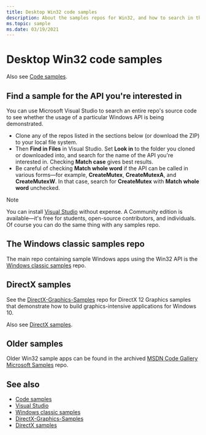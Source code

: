 ```yaml
---
title: Desktop Win32 code samples
description: About the samples repos for Win32, and how to search in them.
ms.topic: sample
ms.date: 03/19/2021
---
```


# Desktop Win32 code samples

Also see [Code samples](https://developer.microsoft.com/windows/samples/).

## Find a sample for the API you're interested in

You can use Microsoft Visual Studio to search an entire repo's source code to see whether the usage of a particular Windows API is being demonstrated.

* Clone any of the repos listed in the sections below (or download the ZIP) to your local file system.
* Then **Find in Files** in Visual Studio. Set **Look in** to the folder you cloned or downloaded into, and search for the name of the API you're interested in. Checking **Match case** gives best results.
* Be careful of checking **Match whole word** if the API can be called in various forms&mdash;for example, **CreateMutex**, **CreateMutexA**, and **CreateMutexW**. In that case, search for **CreateMutex** with **Match whole word** unchecked.

> [!NOTE]
> You can install [Visual Studio](https://visualstudio.microsoft.com/downloads/) without expense. A Community edition is available&mdash;it's free for students, open-source contributors, and individuals. Of course you can do the same thing with any samples repo.

## The Windows classic samples repo

The main repo containing sample Windows apps using the Win32 API is the [Windows classic samples](https://github.com/Microsoft/Windows-classic-samples) repo.

## DirectX samples

See the [DirectX-Graphics-Samples](https://github.com/Microsoft/DirectX-Graphics-Samples) repo for DirectX 12 Graphics samples that demonstrate how to build graphics-intensive applications for Windows 10.

Also see [DirectX samples](/windows/uwp/gaming/directx-samples).

## Older samples

Older Win32 sample apps can be found in the archived [MSDN Code Gallery Microsoft Samples](https://github.com/microsoftarchive/msdn-code-gallery-microsoft) repo.

## See also

* [Code samples](https://developer.microsoft.com/windows/samples/)
* [Visual Studio](https://visualstudio.microsoft.com/downloads/)
* [Windows classic samples](https://github.com/Microsoft/Windows-classic-samples)
* [DirectX-Graphics-Samples](https://github.com/Microsoft/DirectX-Graphics-Samples)
* [DirectX samples](/windows/uwp/gaming/directx-samples)

